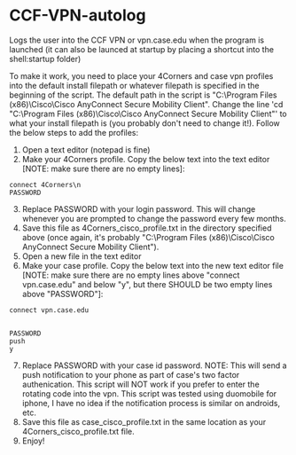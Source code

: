 # CCF-VPN-autolog

Logs the user into the CCF VPN or vpn.case.edu when the program is launched (it can also be launced at startup by placing a shortcut into the shell:startup folder)

To make it work, you need to place your 4Corners and case vpn profiles into the default install filepath or whatever filepath is specified in the beginning of the script. The default path in the script is "C:\Program Files (x86)\Cisco\Cisco AnyConnect Secure Mobility Client". Change the line 'cd "C:\Program Files (x86)\Cisco\Cisco AnyConnect Secure Mobility Client"' to what your install filepath is (you probably don't need to change it!). Follow the below steps to add the profiles:

1) Open a text editor (notepad is fine)
2) Make your 4Corners profile. Copy the below text into the text editor [NOTE: make sure there are no empty lines]:  
```
connect 4Corners\n  
PASSWORD
```

3) Replace PASSWORD with your login password. This will change whenever you are prompted to change the password every few months. 
4) Save this file as 4Corners_cisco_profile.txt in the directory specified above (once again, it's probably "C:\Program Files (x86)\Cisco\Cisco AnyConnect Secure Mobility Client"). 
5) Open a new file in the text editor
6) Make your case profile. Copy the below text into the new text editor file [NOTE: make sure there are no empty lines above "connect vpn.case.edu" and below "y", but there SHOULD be two empty lines above "PASSWORD"]:  
```
connect vpn.case.edu  
  
  
PASSWORD  
push  
y
```

7) Replace PASSWORD with your case id password. NOTE: This will send a push notification to your phone as part of case's two factor authenication. This script will NOT work if you prefer to enter the rotating code into the vpn. This script was tested using duomobile for iphone, I have no idea if the notification process is similar on androids, etc. 
8) Save this file as case_cisco_profile.txt in the same location as your 4Corners_cisco_profile.txt file. 
9) Enjoy!
